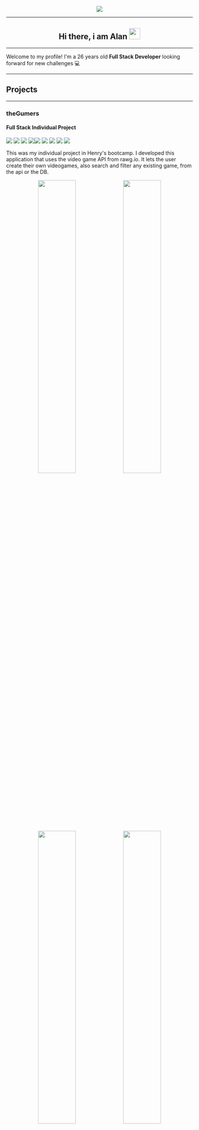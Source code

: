 <p align="center">
<img src="https://i.imgur.com/szZJrEU.png"/>
</p>

---

<h2 align="center">Hi there, i am Alan <img src="https://user-images.githubusercontent.com/42378118/110234147-e3259600-7f4e-11eb-95be-0c4047144dea.gif" width="30"></h2>

---

Welcome to my profile! I'm a 26 years old <b>Full Stack Developer</b> looking forward for new challenges 💻

---

## Projects 

---
### theGumers
#### Full Stack Individual Project
<img src = "https://img.shields.io/badge/-HTML5-E34F26?style=flat&logo=html5&logoColor=white"> <img src = "https://img.shields.io/badge/-CSS3-1572B6?style=flat&logo=css3&logoColor=white"> <img src="https://img.shields.io/badge/-React-000000?style=flat&logo=react&logoColor=00c8ff">
<img src="https://img.shields.io/badge/-Redux-764ABC?style=flat&logo=redux&logoColor=white "><img src="https://img.shields.io/badge/-Express.js-787878?style=flat"> <img src="https://img.shields.io/badge/-Node.js-3C873A?style=flat&logo=Node.js&logoColor=white"> <img src="https://img.shields.io/badge/-PostgreSQL-31648C?style=flat&logo=postgresql&logoColor=FFFFFF"> <img src="https://img.shields.io/badge/-Sequelize-399AF3?style=flat&logo=sequelize&logoColor=FFFFFF"> <img src="http://img.shields.io/badge/-Github-000000?style=flat&logo=github&logoColor=FFFFFF"> 

This was my individual project in Henry's bootcamp. I developed this application that uses the video game API from rawg.io. It lets the user create their own videogames, also search and filter any existing game, from the api or the DB.

<p align="center">
<img align="center" src="https://i.imgur.com/aDAfOoD.png" width="45%" />
<img align="center" src="https://i.imgur.com/YNufHZ1.png" width="45%" />
<img align="center" src="https://i.imgur.com/K8Uepoe.png" width="45%" />
<img align="center" src="https://i.imgur.com/iKi7WCI.png" width="45%" />
</p>



